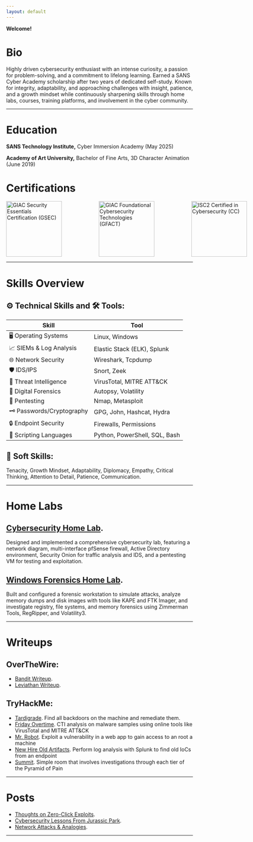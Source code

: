 ```yaml
---
layout: default
---
```


**Welcome!**

# Bio

Highly driven cybersecurity enthusiast with an intense curiosity, a passion for problem-solving, and a commitment to lifelong learning. Earned a SANS Cyber Academy scholarship after two years of dedicated self-study. Known for integrity, adaptability, and approaching challenges with insight, patience, and a growth mindset while continuously sharpening skills through home labs, courses, training platforms, and involvement in the cyber community.

---

# Education

**SANS Technology Institute,** Cyber Immersion Academy (May 2025)

**Academy of Art University,** Bachelor of Fine Arts, 3D Character Animation (June 2019)

# Certifications

<div style="display: flex; gap: 100px;">
    <a href="https://www.credly.com/badges/79b72e81-4a43-477e-9333-330d7c2faaac/public_url" target="_blank">
        <img src="https://github.com/user-attachments/assets/7572f80d-d020-4841-a32d-e3984cb462f9" alt="GIAC Security Essentials Certification (GSEC)" width="150">
    </a>
    <a href="https://www.credly.com/badges/fcc07bf5-304c-448e-b31d-41285a98ee5a/public_url" target="_blank">
        <img src="https://github.com/user-attachments/assets/e79e3509-ca9f-4106-b3f1-a2b9ead32aeb" alt="GIAC Foundational Cybersecurity Technologies (GFACT)" width="150">
    </a>
    <a href="https://www.credly.com/badges/9c67ac40-1748-4df4-97eb-f5da82538ce2/public_url" target="_blank">
        <img src="https://github.com/user-attachments/assets/fc75e1cf-5ff2-4a0c-baf4-2bf551056621" alt="ISC2 Certified in Cybersecurity (CC)" width="150">
    </a>
</div>

---

# Skills Overview
## ⚙️ **Technical Skills       and        🛠️ Tools:**
| **Skill**        | **Tool**                          |
|---------------------------|-------------------------------------|
| 🖥️ Operating Systems      | Linux, Windows                     |
| 📈 SIEMs & Log Analysis   | Elastic Stack (ELK), Splunk        |
| 🌐 Network Security       | Wireshark, Tcpdump                 |
| 🛡️ IDS/IPS                | Snort, Zeek                        |
| 🧠 Threat Intelligence    | VirusTotal, MITRE ATT&CK           |
| 🔬 Digital Forensics      | Autopsy, Volatility                |
| 🧰 Pentesting             | Nmap, Metasploit                   |
| 🗝️ Passwords/Cryptography | GPG, John, Hashcat, Hydra          |
| 🔒 Endpoint Security      | Firewalls, Permissions             |
| 📜 Scripting Languages    | Python, PowerShell, SQL, Bash      |

## 🌟 **Soft Skills:**
Tenacity, Growth Mindset, Adaptability, Diplomacy, Empathy, Critical Thinking, Attention to Detail, Patience, Communication.

---

# Home Labs

## [Cybersecurity Home Lab](./projects/cybersecurity-home-lab.md).
Designed and implemented a comprehensive cybersecurity lab, featuring a network diagram, multi-interface pfSense firewall, Active Directory environment, Security Onion for traffic analysis and IDS, and a pentesting VM for testing and exploitation.
  

## [Windows Forensics Home Lab](./projects/windows-forensics-home-lab.md).
Built and configured a forensic workstation to simulate attacks, analyze memory dumps and disk images with tools like KAPE and FTK Imager, and investigate registry, file systems, and memory forensics using Zimmerman Tools, RegRipper, and Volatility3.

---

# Writeups
## OverTheWire:
- [Bandit Writeup](./writeups/overthewire/bandit.md).
- [Leviathan Writeup](./writeups/overthewire/leviathan.md).

## TryHackMe:
- [Tardigrade](./writeups/tryhackme/tardigrade.md).    Find all backdoors on the machine and remediate them.
- [Friday Overtime](./writeups/tryhackme/friday-overtime.md).    CTI analysis on malware samples using online tools like VirusTotal and MITRE ATT&CK
- [Mr. Robot](./writeups/tryhackme/mrrobot.md).    Exploit a vulnerability in a web app to gain access to an root a machine
- [New Hire Old Artifacts](./writeups/tryhackme/newhire-oldartifacts.md).    Perform log analysis with Splunk to find old IoCs from an endpoint
- [Summit](./writeups/tryhackme/summit.md).     Simple room that involves investigations through each tier of the Pyramid of Pain

---

# Posts
- [Thoughts on Zero-Click Exploits](./posts/zero-click-exploits.md).
- [Cybersecurity Lessons From Jurassic Park](./posts/jurassic-park-cybersecurity.md).
- [Network Attacks & Analogies](./posts/network-attacks-analogies.md).

---
